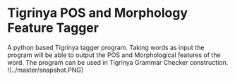 # Tigrinya POS and Morphology Feature Tagger
A python based Tigrinya tagger program. Taking words as input the program will be able to output the POS and Morphological features of the word. The program can be used in Tigrinya Grammar Checker construction.
!(../master/snapshot.PNG)
